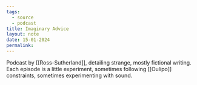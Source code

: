 ```yaml
---
tags:
  - source
  - podcast
title: Imaginary Advice
layout: note
date: 15-01-2024
permalink:
---
```


Podcast by [[Ross-Sutherland]], detailing strange, mostly fictional writing. Each episode is a little experiment, sometimes following [[Oulipo]] constraints, sometimes experimenting with sound.
